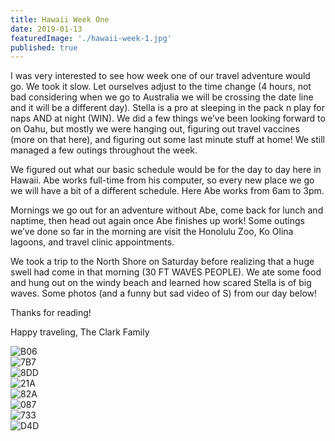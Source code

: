 ```yaml
---
title: Hawaii Week One
date: 2019-01-13
featuredImage: './hawaii-week-1.jpg'
published: true
---
```


I was very interested to see how week one of our travel adventure would go. We took it slow. Let ourselves adjust to the time change (4 hours, not bad considering when we go to Australia we will be crossing the date line and it will be a different day). Stella is a pro at sleeping in the pack n play for naps AND at night (WIN). We did a few things we’ve been looking forward to on Oahu, but mostly we were hanging out, figuring out travel vaccines (more on that here), and figuring out some last minute stuff at home! We still managed a few outings throughout the week. 

We figured out what our basic schedule would be for the day to day here in Hawaii. Abe works full-time from his computer, so every new place we go we will have a bit of a different schedule. Here Abe works from 6am to 3pm.
 
Mornings we go out for an adventure without Abe, come back for lunch and naptime, then head out again once Abe finishes up work! Some outings we’ve done so far in the morning are visit the Honolulu Zoo, Ko Olina lagoons, and travel clinic appointments. 

We took a trip to the North Shore on Saturday before realizing that a huge swell had come in that morning (30 FT WAVES PEOPLE). We ate some food and hung out on the windy beach and learned how scared Stella is of big waves. Some photos (and a funny but sad video of S) from our day below! 

Thanks for reading!

Happy traveling,
The Clark Family    

![B06](/B0615921-7568-45C3-AB27-C0BC312BBAF5.JPG)
<br />
![7B7](/7B746E03-6102-4ED5-82BC-0ADD987169AF.JPG)
<br />
![8DD](/8DD4968B-47C5-405E-8940-A0431407BC27.JPG)
<br />
![21A](/21A3F1C9-768A-4523-A792-2AC5A1AD164D.JPG)
<br />
![82A](/82AF273A-3179-4F0C-AA6C-374087792629.JPG)
<br />
![087](/08743F20-C5D7-4160-9D45-C33CF7776D10.JPG)
<br />
![733](/73385D72-5F78-48FB-94E8-803A97526940.JPG)
<br />
![D4D](/D4D0B621-E233-49BB-9C40-BBE230209A8D.JPG)
